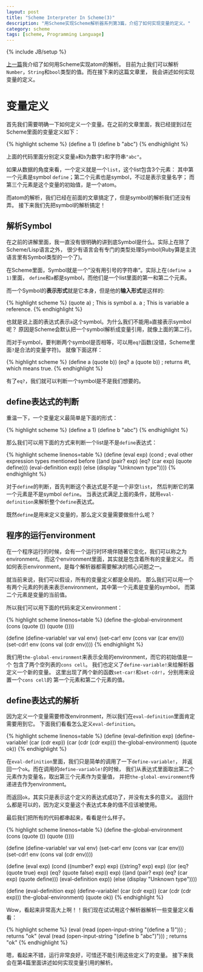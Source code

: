 ```yaml
---
layout: post
title: "Scheme Interpreter In Scheme(3)"
description: "用Scheme实现Scheme解析器系列第3篇，介绍了如何实现变量的定义。"
category: scheme
tags: [scheme, Programming Language]
---
```

{% include JB/setup %}

[上一篇](scheme/2012/11/26/scheme-in-scheme-2/)我介绍了如何用Scheme实现atom的解析。
目前为止我们可以解析`Number`，`String`和`bool`类型的值。而在接下来的这篇文章里，
我会讲述如何实现变量的定义。

# 变量定义

首先我们需要明确一下如何定义一个变量。在之前的文章里面，我已经提到过在Scheme里面的变量定义如下：

{% highlight scheme %}
(define a 1)
(define b "abc")
{% endhighlight %}

上面的代码里面分别定义变量`a`和`b`为数字`1`和字符串`"abc"`。

如果从数据的角度来看，一个定义就是一个`list`，这个list包含3个元素：
其中第一个元素是symbol `define`；第二个元素也是symbol，不过是表示变量名字；
而第三个元素是这个变量的初始值，是一个atom。

而atom的解析，我们已经在前面的文章搞定了，但是symbol的解析我们还没有弄。
接下来我们先把symbol的解析搞定！

## 解析Symbol

在之前的讲解里面，我一直没有很明确的讲到底Symbol是什么。实际上在除了Scheme/Lisp语言之外，
很少有语言会有专门的类型处理Symbol(Ruby算是主流语言里有Symbol类型的一个了)。

在Scheme里面，Symbol就是一个”没有用引号的字符串“。实际上在`(define a 1)`里面，
`define`和`a`都是symbol，而他们是一个list里面的第一和第二个元素。

而一个Symbol的**表示形式**就是它本身，但是他的**输入形式**是这样的:

{% highlight scheme %}
(quote a) ; This is symbol a.
a ; This is variable a reference.
{% endhighlight %}

也就是说上面的表达式表示`a`这个symbol。为什么我们不能用`a`直接表示symbol呢？
原因是Scheme会默认把一个symbol解析成变量引用，就像上面的第二行。

而对于symbol，要判断两个symbol是否相等，可以用`eq?`函数(没错，Scheme里面`?`是合法的变量字符)。
就像下面这样：

{% highlight scheme %}
(define a (quote b))
(eq? a (quote b)) ; returns #t, which means true.
{% endhighlight %}

有了`eq?`，我们就可以判断一个symbol是不是我们想要的。

## define表达式的判断

重温一下，一个变量定义最简单是下面的形式：

{% highlight scheme %}
(define a 1)
(define b "abc")
{% endhighlight %}

那么我们可以用下面的方式来判断一个list是不是`define`表达式：

{% highlight scheme linenos=table %}
(define (eval exp)
  (cond ; eval other expression types mentioned before
        ((and (pair? exp) (eq? (car exp) (quote define)))
         (eval-definition exp))
        (else (display "Unknown type"))))
{% endhighlight %}

对于`define`的判断，首先判断这个表达式是不是一个非空`list`，
然后判断它的第一个元素是不是symbol `define`。
当表达式满足上面的条件，就用`eval-definition`来解析整个`define`表达式。

既然`define`是用来定义变量的，那么定义变量需要做些什么呢？

## 程序的运行environment

在一个程序运行的时候，会有一个运行时环境伴随著它变化，我们可以称之为environment。
而这个environment里面，其实就是包含着所有的变量定义。
而如何表示environment，是每个解析器都需要解决的核心问题之一。

就当前来说，我们可以假设，所有的变量定义都是全局的。
那么我们可以用一个有两个元素的列表来表示environment，其中第一个元素是变量的symbol，
而第二个元素是变量的当前值。

所以我们可以用下面的代码来定义environment：

{% highlight scheme linenos=table %}
(define the-global-environment (cons (quote ()) (quote ())))

(define (define-variable! var val env)
  (set-car! env (cons var (car env)))
  (set-cdr! env (cons val (cdr env))))
{% endhighlight %}

我们用`the-global-environment`来表示全局的environment，而它的初始值是一个
包含了两个空列表的`cons cell`。
我们也定义了`define-variable!`来给解析器定义一个新的变量。
这里出现了两个新的函数`set-car!`和`set-cdr!`，分别用来设置一个`cons cell`的
第一个元素和第二个元素的值。

## define表达式的解析

因为定义一个变量需要修改environment，所以我们在`eval-definition`里面肯定需要用到它。
下面我们看看怎么定义`eval-definition`。

{% highlight scheme linenos=table %}
(define (eval-definition exp)
  (define-variable! (car (cdr exp)) (car (cdr (cdr exp)))
                    the-global-environment)
  (quote ok))
{% endhighlight %}

在`eval-definition`里面，我们只是简单的调用了一下`define-variable!`，
并返回一个`ok`。而在调用的`define-variable!`的时候，
我们从表达式里面取出第二个元素作为变量名，取出第三个元素作为变量值，
并把`the-global-environment`传递进去作为environment。

而返回`ok`，其实只是表示这个定义的表达式成功了，并没有太多的意义。
返回什么都是可以的，因为定义变量这个表达式本身的值不应该被使用。

最后我们把所有的代码都串起来，看看是什么样子。

{% highlight scheme linenos=table %}
(define the-global-environment (cons (quote ()) (quote ())))

(define (define-variable! var val env)
  (set-car! env (cons var (car env)))
  (set-cdr! env (cons val (cdr env))))

(define (eval exp)
  (cond ((number? exp) exp)
        ((string? exp) exp)
        ((or (eq? (quote true) exp) (eq? (quote false) exp)) exp)
        ((and (pair? exp) (eq? (car exp) (quote define)))
         (eval-definition exp))
        (else (display "Unknown type"))))

(define (eval-definition exp)
  (define-variable! (car (cdr exp)) (car (cdr (cdr exp)))
                    the-global-environment)
  (quote ok))
{% endhighlight %}

Wow，看起来非常高大上啊！！我们现在试试用这个解析器解析一些变量定义看看：

{% highlight scheme %}
(eval (read (open-input-string "(define a 1)"))) ; returns "ok"
(eval (read (open-input-string "(define b \"abc\")"))) ; returns "ok"
{% endhighlight %}

嗯，看起来不错，运行非常良好，可惜还不能引用这些定义了的变量。
接下来我会在第4篇里面讲述如何实现变量引用的解析。
